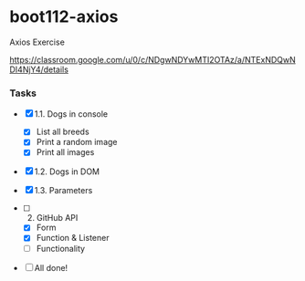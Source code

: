 # boot112-axios

Axios Exercise

https://classroom.google.com/u/0/c/NDgwNDYwMTI2OTAz/a/NTExNDQwNDI4NjY4/details

### Tasks
* [x] 1.1. Dogs in console
  * [x] List all breeds
  * [x] Print a random image
  * [x] Print all images
* [x] 1.2. Dogs in DOM
* [x] 1.3. Parameters

* [ ] 2. GitHub API
  * [x] Form
  * [x] Function & Listener
  * [ ] Functionality

* [ ] All done!
